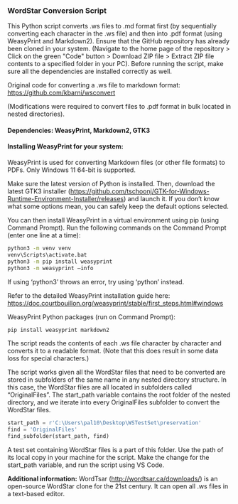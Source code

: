 ### WordStar Conversion Script

This Python script converts .ws files to .md format first (by sequentially converting each character in the .ws file) and then into .pdf format (using WeasyPrint and Markdown2). Ensure that the GitHub repository has already been cloned in your system. (Navigate to the home page of the repository > Click on the green "Code" button > Download ZIP file > Extract ZIP file contents to a specified folder in your PC). Before running the script, make sure all the dependencies are installed correctly as well.

Original code for converting a .ws file to markdown format: https://github.com/kbarni/wsconvert

 (Modifications were required to convert files to .pdf format in bulk located in nested directories).

#### Dependencies: WeasyPrint, Markdown2, GTK3

#### Installing WeasyPrint for your system:

WeasyPrint is used for converting Markdown files (or other file formats) to PDFs. Only Windows 11 64-bit is supported. 

Make sure the latest version of Python is installed. Then, download the latest GTK3 installer (https://github.com/tschoonj/GTK-for-Windows-Runtime-Environment-Installer/releases) and launch it. If you don’t know what some options mean, you can safely keep the default options selected.

You can then install WeasyPrint in a virtual environment using pip (using Command Prompt). Run the following commands on the Command Prompt (enter one line at a time):

```bash
python3 -m venv venv
venv\Scripts\activate.bat
python3 -m pip install weasyprint
python3 -m weasyprint –info
```

If using ‘python3’ throws an error, try using ‘python’ instead.

Refer to the detailed WeasyPrint installation guide here: 
https://doc.courtbouillon.org/weasyprint/stable/first_steps.html#windows

WeasyPrint Python packages (run on Command Prompt):
```bash
pip install weasyprint markdown2
```
The script reads the contents of each .ws file character by character and converts it to a readable format. (Note that this does result in some data loss for special characters.)

The script works given all the WordStar files that need to be converted are stored in subfolders of the same name in any nested directory structure. In this case, the WordStar files are all located in subfolders called “OriginalFiles”. The start_path variable contains the root folder of the nested directory, and we iterate into every OriginalFiles subfolder to convert the WordStar files. 

```python
start_path = r'C:\Users\pal10\Desktop\WSTestSet\preservation' 
find = 'OriginalFiles' 
find_subfolder(start_path, find)
```

A test set containing WordStar files is a part of this folder. Use the path of its local copy in your machine for the script. Make the change for the start_path variable, and run the script using VS Code.


**Additional information:** WordTsar (http://wordtsar.ca/downloads/) is an open-source WordStar clone for the 21st century. It can open all .ws files in a text-based editor.
